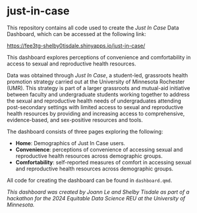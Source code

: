 # just-in-case

This repository contains all code used to create the _Just In Case_ Data Dashboard, which can be accessed at the following link:

https://fee3tg-shelby0tisdale.shinyapps.io/just-in-case/

This dashboard explores perceptions of convenience and comfortability in access to sexual and reproductive health resources.

Data was obtained through _Just In Case_, a student-led, grassroots health promotion strategy carried out at the University of Minnesota Rochester (UMR). This strategy is part of a larger grassroots and mutual-aid initiative between faculty and undergraduate students working together to address the sexual and reproductive health needs of undergraduates attending post-secondary settings with limited access to sexual and reproductive health resources by providing and increasing access to comprehensive, evidence-based, and sex-positive resources and tools.

The dashboard consists of three pages exploring the following:

- **Home**: Demographics of Just In Case users.
- **Convenience**: perceptions of convenience of accessing sexual and reproductive health resources across demographic groups.
- **Comfortability**: self-reported measures of comfort in accessing sexual and reproductive health resources across demographic groups.

All code for creating the dashboard can be found in `dashboard.qmd`.

_This dashboard was created by Joann Le and Shelby Tisdale as part of a hackathon for the 2024 Equitable Data Science REU at the University of Minnesota._
